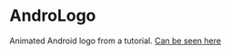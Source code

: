 # AndroLogo
Animated Android logo from a tutorial. [Can be seen here](https://javier-machin.github.io/AndroLogo/)
